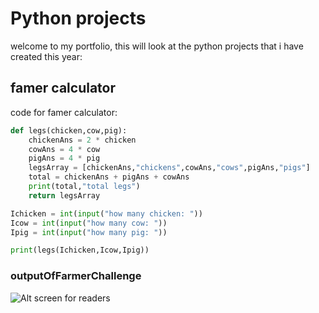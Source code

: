 # Python projects

welcome to my portfolio, this will look at the python projects that i have created this year:

## famer calculator
code for famer calculator:

```python
def legs(chicken,cow,pig):
    chickenAns = 2 * chicken
    cowAns = 4 * cow
    pigAns = 4 * pig
    legsArray = [chickenAns,"chickens",cowAns,"cows",pigAns,"pigs"]
    total = chickenAns + pigAns + cowAns
    print(total,"total legs")
    return legsArray

Ichicken = int(input("how many chicken: "))
Icow = int(input("how many cow: "))
Ipig = int(input("how many pig: "))

print(legs(Ichicken,Icow,Ipig))

```

### outputOfFarmerChallenge

![Alt screen for readers](farmerOutput.PNG)
